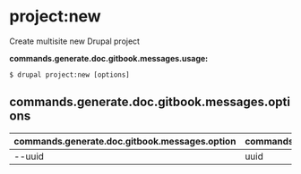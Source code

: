 # project:new
Create multisite new Drupal project

**commands.generate.doc.gitbook.messages.usage:**
```
$ drupal project:new [options]
```

## commands.generate.doc.gitbook.messages.options
commands.generate.doc.gitbook.messages.option | commands.generate.doc.gitbook.messages.details
-------|-------------
--uuid | uuid
